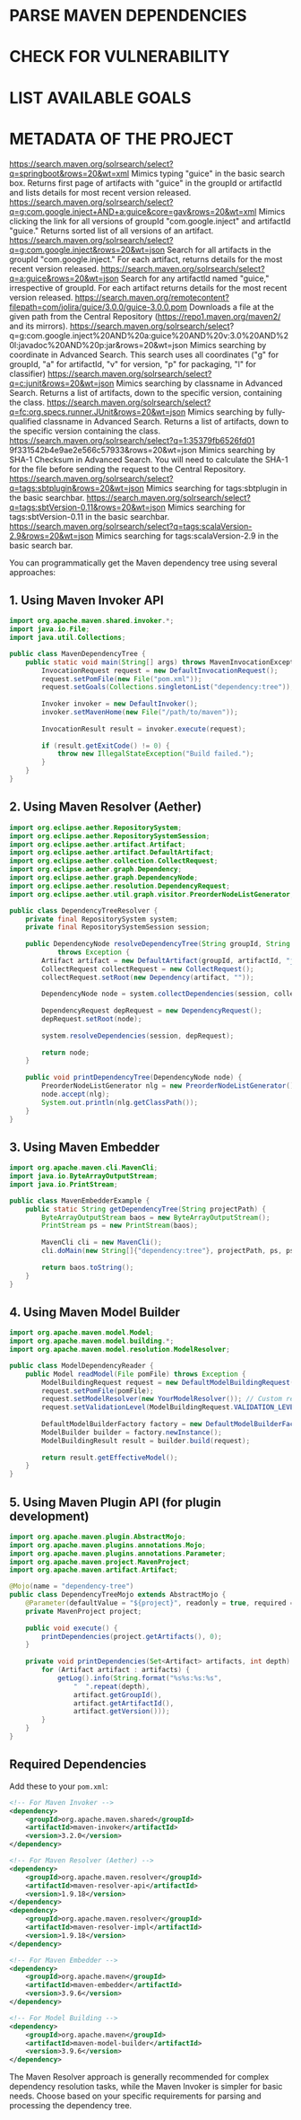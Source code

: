 

# PARSE MAVEN DEPENDENCIES
# CHECK FOR VULNERABILITY
# LIST AVAILABLE GOALS
# METADATA OF THE PROJECT


https://search.maven.org/solrsearch/select?q=springboot&rows=20&wt=xml	Mimics typing "guice" in the basic search box. Returns first page of artifacts with "guice" in the groupId or artifactId and lists details for most recent version released.
https://search.maven.org/solrsearch/select?q=g:com.google.inject+AND+a:guice&core=gav&rows=20&wt=xml	Mimics clicking the link for all versions of groupId "com.google.inject" and artifactId "guice." Returns sorted list of all versions of an artifact.
https://search.maven.org/solrsearch/select?q=g:com.google.inject&rows=20&wt=json	Search for all artifacts in the groupId "com.google.inject." For each artifact, returns details for the most recent version released.
https://search.maven.org/solrsearch/select?q=a:guice&rows=20&wt=json	Search for any artifactId named "guice," irrespective of groupId. For each artifact returns details for the most recent version released.
https://search.maven.org/remotecontent?filepath=com/jolira/guice/3.0.0/guice-3.0.0.pom	Downloads a file at the given path from the Central Repository (https://repo1.maven.org/maven2/ and its mirrors).
https://search.maven.org/solrsearch/select? q=g:com.google.inject%20AND%20a:guice%20AND%20v:3.0%20AND%20l:javadoc%20AND%20p:jar&rows=20&wt=json	Mimics searching by coordinate in Advanced Search. This search uses all coordinates ("g" for groupId, "a" for artifactId, "v" for version, "p" for packaging, "l" for classifier)
https://search.maven.org/solrsearch/select?q=c:junit&rows=20&wt=json	Mimics searching by classname in Advanced Search. Returns a list of artifacts, down to the specific version, containing the class.
https://search.maven.org/solrsearch/select?q=fc:org.specs.runner.JUnit&rows=20&wt=json	Mimics searching by fully-qualified classname in Advanced Search. Returns a list of artifacts, down to the specific version containing the class.
https://search.maven.org/solrsearch/select?q=1:35379fb6526fd01 9f331542b4e9ae2e566c57933&rows=20&wt=json	Mimics searching by SHA-1 Checksum in Advanced Search. You will need to calculate the SHA-1 for the file before sending the request to the Central Repository.
https://search.maven.org/solrsearch/select?q=tags:sbtplugin&rows=20&wt=json	Mimics searching for tags:sbtplugin in the basic searchbar.
https://search.maven.org/solrsearch/select?q=tags:sbtVersion-0.11&rows=20&wt=json	Mimics searching for tags:sbtVersion-0.11 in the basic searchbar.
https://search.maven.org/solrsearch/select?q=tags:scalaVersion-2.9&rows=20&wt=json	Mimics searching for tags:scalaVersion-2.9 in the basic search bar.


You can programmatically get the Maven dependency tree using several approaches:

## 1. Using Maven Invoker API

```java
import org.apache.maven.shared.invoker.*;
import java.io.File;
import java.util.Collections;

public class MavenDependencyTree {
    public static void main(String[] args) throws MavenInvocationException {
        InvocationRequest request = new DefaultInvocationRequest();
        request.setPomFile(new File("pom.xml"));
        request.setGoals(Collections.singletonList("dependency:tree"));
        
        Invoker invoker = new DefaultInvoker();
        invoker.setMavenHome(new File("/path/to/maven"));
        
        InvocationResult result = invoker.execute(request);
        
        if (result.getExitCode() != 0) {
            throw new IllegalStateException("Build failed.");
        }
    }
}
```

## 2. Using Maven Resolver (Aether)

```java
import org.eclipse.aether.RepositorySystem;
import org.eclipse.aether.RepositorySystemSession;
import org.eclipse.aether.artifact.Artifact;
import org.eclipse.aether.artifact.DefaultArtifact;
import org.eclipse.aether.collection.CollectRequest;
import org.eclipse.aether.graph.Dependency;
import org.eclipse.aether.graph.DependencyNode;
import org.eclipse.aether.resolution.DependencyRequest;
import org.eclipse.aether.util.graph.visitor.PreorderNodeListGenerator;

public class DependencyTreeResolver {
    private final RepositorySystem system;
    private final RepositorySystemSession session;
    
    public DependencyNode resolveDependencyTree(String groupId, String artifactId, String version) 
            throws Exception {
        Artifact artifact = new DefaultArtifact(groupId, artifactId, "jar", version);
        CollectRequest collectRequest = new CollectRequest();
        collectRequest.setRoot(new Dependency(artifact, ""));
        
        DependencyNode node = system.collectDependencies(session, collectRequest).getRoot();
        
        DependencyRequest depRequest = new DependencyRequest();
        depRequest.setRoot(node);
        
        system.resolveDependencies(session, depRequest);
        
        return node;
    }
    
    public void printDependencyTree(DependencyNode node) {
        PreorderNodeListGenerator nlg = new PreorderNodeListGenerator();
        node.accept(nlg);
        System.out.println(nlg.getClassPath());
    }
}
```

## 3. Using Maven Embedder

```java
import org.apache.maven.cli.MavenCli;
import java.io.ByteArrayOutputStream;
import java.io.PrintStream;

public class MavenEmbedderExample {
    public static String getDependencyTree(String projectPath) {
        ByteArrayOutputStream baos = new ByteArrayOutputStream();
        PrintStream ps = new PrintStream(baos);
        
        MavenCli cli = new MavenCli();
        cli.doMain(new String[]{"dependency:tree"}, projectPath, ps, ps);
        
        return baos.toString();
    }
}
```

## 4. Using Maven Model Builder

```java
import org.apache.maven.model.Model;
import org.apache.maven.model.building.*;
import org.apache.maven.model.resolution.ModelResolver;

public class ModelDependencyReader {
    public Model readModel(File pomFile) throws Exception {
        ModelBuildingRequest request = new DefaultModelBuildingRequest();
        request.setPomFile(pomFile);
        request.setModelResolver(new YourModelResolver()); // Custom resolver
        request.setValidationLevel(ModelBuildingRequest.VALIDATION_LEVEL_MINIMAL);
        
        DefaultModelBuilderFactory factory = new DefaultModelBuilderFactory();
        ModelBuilder builder = factory.newInstance();
        ModelBuildingResult result = builder.build(request);
        
        return result.getEffectiveModel();
    }
}
```

## 5. Using Maven Plugin API (for plugin development)

```java
import org.apache.maven.plugin.AbstractMojo;
import org.apache.maven.plugins.annotations.Mojo;
import org.apache.maven.plugins.annotations.Parameter;
import org.apache.maven.project.MavenProject;
import org.apache.maven.artifact.Artifact;

@Mojo(name = "dependency-tree")
public class DependencyTreeMojo extends AbstractMojo {
    @Parameter(defaultValue = "${project}", readonly = true, required = true)
    private MavenProject project;
    
    public void execute() {
        printDependencies(project.getArtifacts(), 0);
    }
    
    private void printDependencies(Set<Artifact> artifacts, int depth) {
        for (Artifact artifact : artifacts) {
            getLog().info(String.format("%s%s:%s:%s",
                "  ".repeat(depth),
                artifact.getGroupId(),
                artifact.getArtifactId(),
                artifact.getVersion()));
        }
    }
}
```

## Required Dependencies

Add these to your `pom.xml`:

```xml
<!-- For Maven Invoker -->
<dependency>
    <groupId>org.apache.maven.shared</groupId>
    <artifactId>maven-invoker</artifactId>
    <version>3.2.0</version>
</dependency>

<!-- For Maven Resolver (Aether) -->
<dependency>
    <groupId>org.apache.maven.resolver</groupId>
    <artifactId>maven-resolver-api</artifactId>
    <version>1.9.18</version>
</dependency>
<dependency>
    <groupId>org.apache.maven.resolver</groupId>
    <artifactId>maven-resolver-impl</artifactId>
    <version>1.9.18</version>
</dependency>

<!-- For Maven Embedder -->
<dependency>
    <groupId>org.apache.maven</groupId>
    <artifactId>maven-embedder</artifactId>
    <version>3.9.6</version>
</dependency>

<!-- For Model Building -->
<dependency>
    <groupId>org.apache.maven</groupId>
    <artifactId>maven-model-builder</artifactId>
    <version>3.9.6</version>
</dependency>
```

The Maven Resolver approach is generally recommended for complex dependency resolution tasks, while the Maven Invoker is simpler for basic needs. Choose based on your specific requirements for parsing and processing the dependency tree.